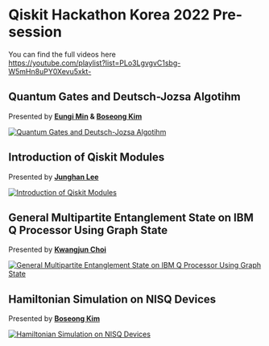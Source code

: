 # Qiskit Hackathon Korea 2022 Pre-session

You can find the full videos here  
https://youtube.com/playlist?list=PLo3LgvgvC1sbg-W5mHn8uPY0Xevu5xkt-

## Quantum Gates and Deutsch-Jozsa Algotihm

Presented by __[Eungi Min](https://github.com/Eungi20) & [Boseong Kim](https://github.com/BStar14)__

[![Quantum Gates and Deutsch-Jozsa Algotihm](https://img.youtube.com/vi/f7FOnNzBIwQ/0.jpg)](https://youtu.be/f7FOnNzBIwQ)

## Introduction of Qiskit Modules

Presented by __[Junghan Lee](https://github.com/jhlee29)__

[![Introduction of Qiskit Modules](https://img.youtube.com/vi/ZpUHUqfF6wU/0.jpg)](https://youtu.be/ZpUHUqfF6wU)

## General Multipartite Entanglement State on IBM Q Processor Using Graph State

Presented by __[Kwangjun Choi](https://github.com/kjchoiquantum)__

[![General Multipartite Entanglement State on IBM Q Processor Using Graph State](https://img.youtube.com/vi/hx2aZ3pXDUY/0.jpg)](https://youtu.be/hx2aZ3pXDUY)

## Hamiltonian Simulation on NISQ Devices

Presented by __[Boseong Kim](https://github.com/BStar14)__

[![Hamiltonian Simulation on NISQ Devices](https://img.youtube.com/vi/BYrfPspY6NA/0.jpg)](https://youtu.be/BYrfPspY6NA)
